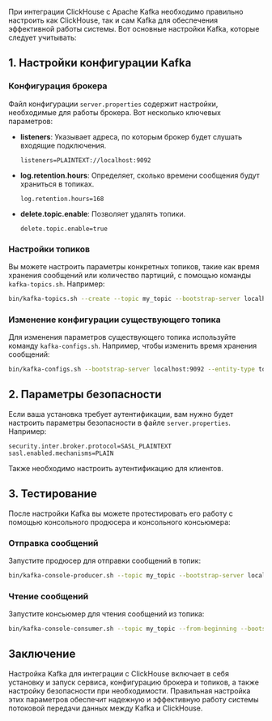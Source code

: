 При интеграции ClickHouse с Apache Kafka необходимо правильно настроить как ClickHouse, так и сам Kafka для обеспечения эффективной работы системы. Вот основные настройки Kafka, которые следует учитывать:

## 1. Настройки конфигурации Kafka

### Конфигурация брокера

Файл конфигурации `server.properties` содержит настройки, необходимые для работы брокера. Вот несколько ключевых параметров:

- **listeners**: Указывает адреса, по которым брокер будет слушать входящие подключения.
  ```properties
  listeners=PLAINTEXT://localhost:9092
  ```

- **log.retention.hours**: Определяет, сколько времени сообщения будут храниться в топиках.
  ```properties
  log.retention.hours=168
  ```

- **delete.topic.enable**: Позволяет удалять топики.
  ```properties
  delete.topic.enable=true
  ```

### Настройки топиков

Вы можете настроить параметры конкретных топиков, такие как время хранения сообщений или количество партиций, с помощью команды `kafka-topics.sh`. Например:

```bash
bin/kafka-topics.sh --create --topic my_topic --bootstrap-server localhost:9092 --partitions 3 --replication-factor 1 --config retention.ms=60000
```

### Изменение конфигурации существующего топика

Для изменения параметров существующего топика используйте команду `kafka-configs.sh`. Например, чтобы изменить время хранения сообщений:

```bash
bin/kafka-configs.sh --bootstrap-server localhost:9092 --entity-type topics --entity-name my_topic --alter --add-config retention.ms=60000
```

## 2. Параметры безопасности

Если ваша установка требует аутентификации, вам нужно будет настроить параметры безопасности в файле `server.properties`. Например:

```properties
security.inter.broker.protocol=SASL_PLAINTEXT
sasl.enabled.mechanisms=PLAIN
```

Также необходимо настроить аутентификацию для клиентов.

## 3. Тестирование

После настройки Kafka вы можете протестировать его работу с помощью консольного продюсера и консольного консьюмера:

### Отправка сообщений

Запустите продюсер для отправки сообщений в топик:
```bash
bin/kafka-console-producer.sh --topic my_topic --bootstrap-server localhost:9092
```

### Чтение сообщений

Запустите консьюмер для чтения сообщений из топика:
```bash
bin/kafka-console-consumer.sh --topic my_topic --from-beginning --bootstrap-server localhost:9092
```

## Заключение

Настройка Kafka для интеграции с ClickHouse включает в себя установку и запуск сервиса, конфигурацию брокера и топиков, а также настройку безопасности при необходимости. Правильная настройка этих параметров обеспечит надежную и эффективную работу системы потоковой передачи данных между Kafka и ClickHouse.
